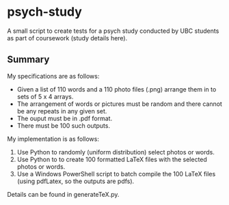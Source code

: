 # psych-study
A small script to create tests for a psych study conducted by UBC students as part of coursework (study details here).

## Summary
My specifications are as follows:

* Given a list of 110 words and a 110 photo files (.png) arrange them in to sets of 5 x 4 arrays.
* The arrangement of words or pictures must be random and there cannot be any repeats in any given set.
* The ouput must be in .pdf format.
* There must be 100 such outputs.

My implementation is as follows:

1. Use Python to randomly (uniform distribution) select photos or words.
2. Use Python to to create 100 formatted LaTeX files with the selected photos or words.
3. Use a Windows PowerShell script to batch compile the 100 LaTeX files (using pdfLatex, so the outputs are pdfs).

Details can be found in generateTeX.py.

